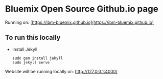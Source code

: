 # Bluemix Open Source Github.io page

Running on: [https://ibm-bluemix.github.io](https://ibm-bluemix.github.io)


## To run this locally
 - Install Jekyll

    ```
    sudo gem install jekyll
    sudo jekyll serve
    ```

Website will be running locally on: http://127.0.0.1:4000/
